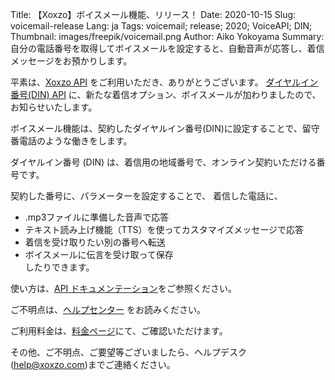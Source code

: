 Title: 【Xoxzo】ボイスメール機能、リリース！
Date: 2020-10-15
Slug: voicemail-release
Lang: ja
Tags: voicemail; release; 2020; VoiceAPI; DIN;
Thumbnail: images/freepik/voicemail.png
Author: Aiko Yokoyama
Summary: 自分の電話番号を取得してボイスメールを設定すると、自動音声が応答し、着信メッセージをお預かりします。


平素は、[Xoxzo API](https://www.xoxzo.com/ja/) をご利用いただき、ありがとうございます。
[ダイヤルイン番号(DIN) API](https://www.xoxzo.com/ja/about/voice-api/)
に、新たな着信オプション、ボイスメールが加わりましたので、お知らせいたします。

ボイスメール機能は、契約したダイヤルイン番号(DIN)に設定することで、留守番電話のような働きをします。


ダイヤルイン番号 (DIN) は、着信用の地域番号で、オンライン契約いただける番号です。 

契約した番号に、パラメーターを設定することで、 着信した電話に、
* .mp3ファイルに準備した音声で応答
* テキスト読み上げ機能（TTS）を使ってカスタマイズメッセージで応答
* 着信を受け取りたい別の番号へ転送
* ボイスメールに伝言を受け取って保存 <br>
したりできます。

使い方は、[API ドキュメンテーション](https://docs.xoxzo.com/ja/din.html#)をご参照ください。 <br>

ご不明点は、[ヘルプセンター](https://help.xoxzo.com/ja/xoxzo-cloud-telephony/articles/how-to-use-voicemail/) をお読みください。 <br>

ご利用料金は、[料金ページ](https://www.xoxzo.com/ja/about/pricing/voice/#din)にて、ご確認いただけます。

その他、ご不明点、ご要望等ございましたら、ヘルプデスク (help@xoxzo.com)までご連絡ください。
